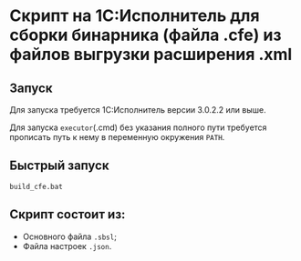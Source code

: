 # Скрипт на 1С:Исполнитель для сборки бинарника (файла .cfe) из файлов выгрузки расширения .xml

## Запуск

Для запуска требуется 1С:Исполнитель версии 3.0.2.2 или выше.

Для запуска `executor`(.cmd) без указания полного пути требуется прописать путь к нему в переменную окружения `PATH`.

## Быстрый запуск

`build_cfe.bat`

## Скрипт состоит из:

- Основного файла `.sbsl`;
- Файла настроек `.json`.
